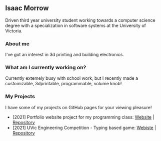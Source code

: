 ## Isaac Morrow
Driven third year university student working towards a computer science degree with a specialization in software systems at the University of Victoria.

### About me
I've got an interest in 3d printing and building electronics. 

### What am I currently working on?
Currently extemely busy with school work, but I recently made a customizable, 3dprintable, programmable, volume knob! 

### My Projects
I have some of my projects on GitHub pages for your viewing pleasure!
- [2021] Portfolio website project for my programming class: [Website](https://toranian.github.io/portfolio-project/) | [Repository](https://github.com/Toranian/word-duels)
- [2021] UVic Engineering Competition - Typing based game: [Webiste](https://toranian.github.io/word-duels/) | [Repository](https://github.com/Toranian/portfolio-project)

